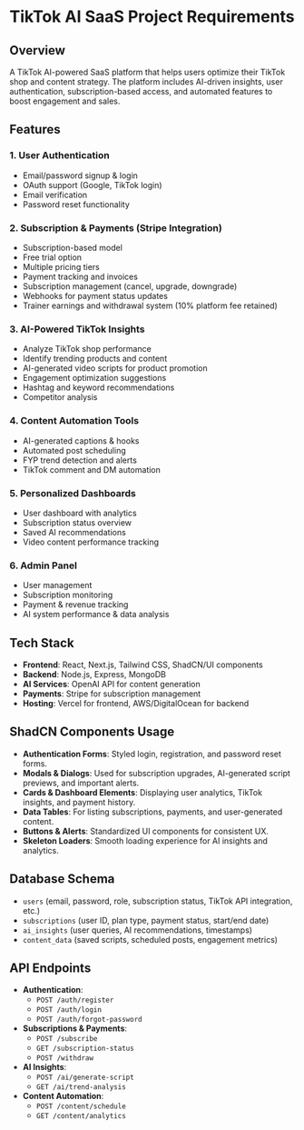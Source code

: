 # TikTok AI SaaS Project Requirements

## Overview
A TikTok AI-powered SaaS platform that helps users optimize their TikTok shop and content strategy. The platform includes AI-driven insights, user authentication, subscription-based access, and automated features to boost engagement and sales.

## Features

### 1. **User Authentication**
- Email/password signup & login
- OAuth support (Google, TikTok login)
- Email verification
- Password reset functionality

### 2. **Subscription & Payments (Stripe Integration)**
- Subscription-based model
- Free trial option
- Multiple pricing tiers
- Payment tracking and invoices
- Subscription management (cancel, upgrade, downgrade)
- Webhooks for payment status updates
- Trainer earnings and withdrawal system (10% platform fee retained)

### 3. **AI-Powered TikTok Insights**
- Analyze TikTok shop performance
- Identify trending products and content
- AI-generated video scripts for product promotion
- Engagement optimization suggestions
- Hashtag and keyword recommendations
- Competitor analysis

### 4. **Content Automation Tools**
- AI-generated captions & hooks
- Automated post scheduling
- FYP trend detection and alerts
- TikTok comment and DM automation

### 5. **Personalized Dashboards**
- User dashboard with analytics
- Subscription status overview
- Saved AI recommendations
- Video content performance tracking

### 6. **Admin Panel**
- User management
- Subscription monitoring
- Payment & revenue tracking
- AI system performance & data analysis

## Tech Stack
- **Frontend**: React, Next.js, Tailwind CSS, ShadCN/UI components
- **Backend**: Node.js, Express, MongoDB
- **AI Services**: OpenAI API for content generation
- **Payments**: Stripe for subscription management
- **Hosting**: Vercel for frontend, AWS/DigitalOcean for backend

## ShadCN Components Usage
- **Authentication Forms**: Styled login, registration, and password reset forms.
- **Modals & Dialogs**: Used for subscription upgrades, AI-generated script previews, and important alerts.
- **Cards & Dashboard Elements**: Displaying user analytics, TikTok insights, and payment history.
- **Data Tables**: For listing subscriptions, payments, and user-generated content.
- **Buttons & Alerts**: Standardized UI components for consistent UX.
- **Skeleton Loaders**: Smooth loading experience for AI insights and analytics.

## Database Schema
- `users` (email, password, role, subscription status, TikTok API integration, etc.)
- `subscriptions` (user ID, plan type, payment status, start/end date)
- `ai_insights` (user queries, AI recommendations, timestamps)
- `content_data` (saved scripts, scheduled posts, engagement metrics)

## API Endpoints
- **Authentication**:
  - `POST /auth/register`
  - `POST /auth/login`
  - `POST /auth/forgot-password`
- **Subscriptions & Payments**:
  - `POST /subscribe`
  - `GET /subscription-status`
  - `POST /withdraw`
- **AI Insights**:
  - `POST /ai/generate-script`
  - `GET /ai/trend-analysis`
- **Content Automation**:
  - `POST /content/schedule`
  - `GET /content/analytics`

